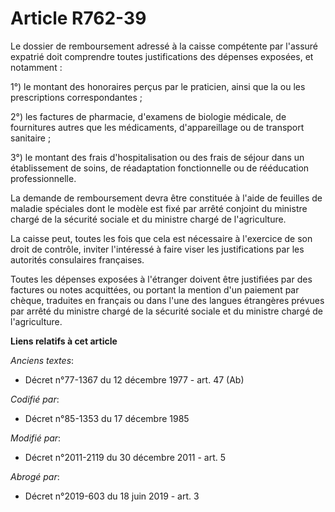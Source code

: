 # Article R762-39

Le dossier de remboursement adressé à la caisse compétente par l'assuré expatrié doit comprendre toutes justifications des
dépenses exposées, et notamment : 

1°) le montant des honoraires perçus par le praticien, ainsi que la ou les prescriptions correspondantes ; 

2°) les factures de pharmacie, d'examens de biologie médicale, de fournitures autres que les médicaments, d'appareillage ou
de transport sanitaire ; 

3°) le montant des frais d'hospitalisation ou des frais de séjour dans un établissement de soins, de réadaptation
fonctionnelle ou de rééducation professionnelle. 

La demande de remboursement devra être constituée à l'aide de feuilles de maladie spéciales dont le modèle est fixé par
arrêté conjoint du ministre chargé de la sécurité sociale et du ministre chargé de l'agriculture. 

La caisse peut, toutes les fois que cela est nécessaire à l'exercice de son droit de contrôle, inviter l'intéressé à faire
viser les justifications par les autorités consulaires françaises. 

Toutes les dépenses exposées à l'étranger doivent être justifiées par des factures ou notes acquittées, ou portant la mention
d'un paiement par chèque, traduites en français ou dans l'une des langues étrangères prévues par arrêté du ministre chargé de
la sécurité sociale et du ministre chargé de l'agriculture.

**Liens relatifs à cet article**

_Anciens textes_:

  - Décret n°77-1367 du 12 décembre 1977 - art. 47 (Ab)

_Codifié par_:

  - Décret n°85-1353 du 17 décembre 1985

_Modifié par_:

  - Décret n°2011-2119 du 30 décembre 2011 - art. 5

_Abrogé par_:

  - Décret n°2019-603 du 18 juin 2019 - art. 3
